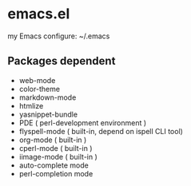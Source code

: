 emacs.el
========

my Emacs configure: ~/.emacs

Packages dependent
------------------
- web-mode
- color-theme
- markdown-mode
- htmlize
- yasnippet-bundle
- PDE ( perl-development environment )
- flyspell-mode ( built-in, depend on ispell CLI tool)
- org-mode ( built-in )
- cperl-mode ( built-in )
- iimage-mode ( built-in )
- auto-complete mode
- perl-completion mode



